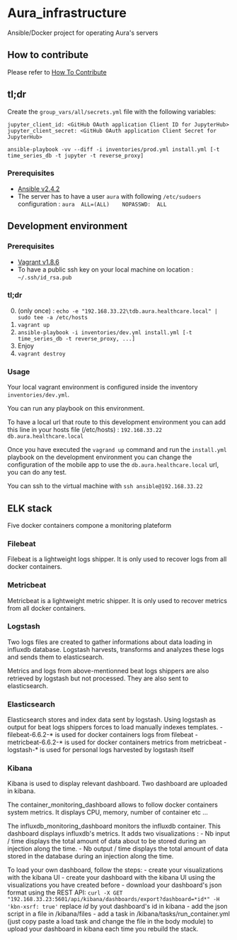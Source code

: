# Aura_infrastructure
Ansible/Docker project for operating Aura's servers

## How to contribute
Please refer to [How To Contribute](https://github.com/Aura-healthcare/Aura_infrastructure/blob/master/CONTRIBUTING.md)

## tl;dr
Create the `group_vars/all/secrets.yml` file with the following variables:
```
jupyter_client_id: <GitHub OAuth application Client ID for JupyterHub>
jupyter_client_secret: <GitHub OAuth application Client Secret for JupyterHub>
```

`ansible-playbook -vv --diff -i inventories/prod.yml install.yml [-t time_series_db -t jupyter -t reverse_proxy]`

### Prerequisites
 * [Ansible v2.4.2](https://www.ansible.com/)
 * The server has to have a user `aura` with following `/etc/sudoers` configuration : `aura  ALL=(ALL)    NOPASSWD:  ALL`

## Development environment
### Prerequisites
 * [Vagrant v1.8.6](https://www.vagrantup.com/)
 * To have a public ssh key on your local machine on location : `~/.ssh/id_rsa.pub`
### tl;dr
 0. (only once) : `echo -e "192.168.33.22\tdb.aura.healthcare.local" | sudo tee -a /etc/hosts`
 1. `vagrant up`
 2. `ansible-playbook -i inventories/dev.yml install.yml [-t time_series_db -t reverse_proxy, ...]`
 3. Enjoy
 4. `vagrant destroy` 

### Usage
Your local vagrant environment is configured inside the inventory `inventories/dev.yml`.

You can run any playbook on this environment.

To have a local url that route to this development environment you can add this line in your hosts file (/etc/hosts) : `192.168.33.22   db.aura.healthcare.local`

Once you have executed the `vagrand up` command and run the `install.yml` playbook on the development environment you can change the configuration of the mobile app to use the `db.aura.healthcare.local` url, you can do any test.

You can ssh to the virtual machine with `ssh ansible@192.168.33.22` 


## ELK stack

Five docker containers compone a monitoring plateform

### Filebeat

Filebeat is a lightweight logs shipper. It is only used to recover logs from all docker containers.

### Metricbeat

Metricbeat is a lightweight metric shipper. It is only used to recover metrics from all docker containers.

### Logstash

Two logs files are created to gather informations about data loading in influxdb database. Logstash harvests, transforms and analyzes these logs and sends them to elasticsearch.

Metrics and logs from above-mentionned beat logs shippers are also retrieved by logstash but not processed. They are also sent to elasticsearch.

### Elasticsearch

Elasticsearch stores and index data sent by logstash. Using logstash as output for beat logs shippers forces to load manually indexes templates.
    - filebeat-6.6.2-* is used for docker containers logs from filebeat
    - metricbeat-6.6.2-* is used for docker containers metrics from metricbeat
    - logstash-* is used for personal logs harvested by logstash itself

### Kibana

Kibana is used to display relevant dashboard. Two dashboard are uploaded in kibana.

The container_monitoring_dashboard allows to follow docker containers system metrics. It displays CPU, memory, number of container etc ...

The influxdb_monitoring_dashboard monitors the influxdb container. This dashboard displays influxdb's metrics. It adds two visualizations :
    - Nb input / time displays the total amount of data about to be stored during an injection along the time.
    - Nb output / time displays the total amount of data stored in the database during an injection along the time.

To load your own dashboard, follow the steps:
    - create your visualizations with the kibana UI
    - create your dashboard with the kibana UI using the visualizations you have created before
    - download your dashboard's json format using the REST API:
        `curl -X GET "192.168.33.23:5601/api/kibana/dashboards/export?dashboard=*id*" -H 'kbn-xsrf: true'`
        replace *id* by yout dashboard's id in kibana
    - add the json script in a file in /kibana/files
    - add a task in /kibana/tasks/run_container.yml (just copy paste a load task and change the file in the body module) to upload your dashboard in kibana each time you rebuild the stack.